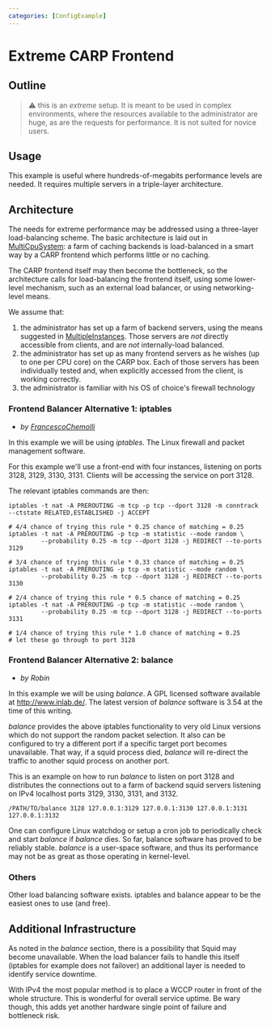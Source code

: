 ```yaml
---
categories: [ConfigExample]
---
```

# Extreme CARP Frontend

## Outline

> :warning: this is an *extreme* setup. It is meant to be used in
complex environments, where the resources available to the administrator
are huge, as are the requests for performance. It is not suited for
novice users.

## Usage

This example is useful where hundreds-of-megabits performance levels are
needed. It requires multiple servers in a triple-layer architecture.

## Architecture

The needs for extreme performance may be addressed using a three-layer
load-balancing scheme. The basic architecture is laid out in
[MultiCpuSystem](/ConfigExamples/MultiCpuSystem):
a farm of caching backends is load-balanced in a smart way by a CARP
frontend which performs little or no caching.

The CARP frontend itself may then become the bottleneck, so the
architecture calls for load-balancing the frontend itself, using some
lower-level mechanism, such as an external load balancer, or using
networking-level means.

We assume that:

1.  the administrator has set up a farm of backend servers, using the
    means suggested in [MultipleInstances](/KnowledgeBase/MultipleInstances).
    Those servers are *not* directly accessible from clients, and are
    *not* internally-load balanced.
2.  the administrator has set up as many frontend servers as he wishes
    (up to one per CPU core) on the CARP box. Each of those servers has
    been individually tested and, when explicitly accessed from the
    client, is working correctly.
3.  the administrator is familiar with his OS of choice's firewall
    technology
### Frontend Balancer Alternative 1: iptables

  - *by [FrancescoChemolli](/FrancescoChemolli)*

In this example we will be using *iptables*. The Linux firewall and
packet management software.

For this example we'll use a front-end with four instances, listening on
ports 3128, 3129, 3130, 3131. Clients will be accessing the service on
port 3128.

The relevant iptables commands are then:

    iptables -t nat -A PREROUTING -m tcp -p tcp --dport 3128 -m conntrack --ctstate RELATED,ESTABLISHED -j ACCEPT
    
    # 4/4 chance of trying this rule * 0.25 chance of matching = 0.25
    iptables -t nat -A PREROUTING -p tcp -m statistic --mode random \
             --probability 0.25 -m tcp --dport 3128 -j REDIRECT --to-ports 3129
    
    # 3/4 chance of trying this rule * 0.33 chance of matching = 0.25
    iptables -t nat -A PREROUTING -p tcp -m statistic --mode random \
             --probability 0.25 -m tcp --dport 3128 -j REDIRECT --to-ports 3130
    
    # 2/4 chance of trying this rule * 0.5 chance of matching = 0.25
    iptables -t nat -A PREROUTING -p tcp -m statistic --mode random \
             --probability 0.25 -m tcp --dport 3128 -j REDIRECT --to-ports 3131
    
    # 1/4 chance of trying this rule * 1.0 chance of matching = 0.25
    # let these go through to port 3128

### Frontend Balancer Alternative 2: balance

  - *by Robin*

In this example we will be using *balance*. A GPL licensed software
available at <http://www.inlab.de/>. The latest version of *balance*
software is 3.54 at the time of this writing.

*balance* provides the above iptables functionality to very old Linux
versions which do not support the random packet selection. It also can
be configured to try a different port if a specific target port becomes
unavailable. That way, if a squid process died, *balance* will re-direct
the traffic to another squid process on another port.

This is an example on how to run *balance* to listen on port 3128 and
distributes the connections out to a farm of backend squid servers
listening on IPv4 localhost ports 3129, 3130, 3131, and 3132.

    /PATH/TO/balance 3128 127.0.0.1:3129 127.0.0.1:3130 127.0.0.1:3131 127.0.0.1:3132

One can configure Linux watchdog or setup a cron job to periodically
check and start *balance* if *balance* dies. So far, balance software
has proved to be reliably stable. *balance* is a user-space software,
and thus its performance may not be as great as those operating in
kernel-level.

### Others

Other load balancing software exists. iptables and balance appear to be
the easiest ones to use (and free).

## Additional Infrastructure

As noted in the *balance* section, there is a possibility that Squid may
become unavailable. When the load balancer fails to handle this itself
(iptables for example does not failover) an additional layer is needed
to identify service downtime.

With IPv4 the most popular method is to place a WCCP router in front of
the whole structure. This is wonderful for overall service uptime. Be
wary though, this adds yet another hardware single point of failure and
bottleneck risk.
